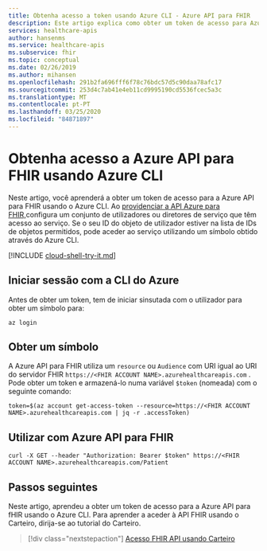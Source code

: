 ```yaml
---
title: Obtenha acesso a token usando Azure CLI - Azure API para FHIR
description: Este artigo explica como obter um token de acesso para Azure API para FHIR usando o Azure CLI.
services: healthcare-apis
author: hansenms
ms.service: healthcare-apis
ms.subservice: fhir
ms.topic: conceptual
ms.date: 02/26/2019
ms.author: mihansen
ms.openlocfilehash: 291b2fa696fff6f78c76bdc57d5c90daa78afc17
ms.sourcegitcommit: 253d4c7ab41e4eb11cd9995190cd5536fcec5a3c
ms.translationtype: MT
ms.contentlocale: pt-PT
ms.lasthandoff: 03/25/2020
ms.locfileid: "84871897"
---
```

# <a name="get-access-token-for-azure-api-for-fhir-using-azure-cli"></a>Obtenha acesso a Azure API para FHIR usando Azure CLI

Neste artigo, você aprenderá a obter um token de acesso para a Azure API para FHIR usando o Azure CLI. Ao [providenciar a API Azure para FHIR,](fhir-paas-portal-quickstart.md)configura um conjunto de utilizadores ou diretores de serviço que têm acesso ao serviço. Se o seu ID do objeto de utilizador estiver na lista de IDs de objetos permitidos, pode aceder ao serviço utilizando um símbolo obtido através do Azure CLI.

[!INCLUDE [cloud-shell-try-it.md](../../includes/cloud-shell-try-it.md)]

## <a name="sign-in-with-azure-cli"></a>Iniciar sessão com a CLI do Azure

Antes de obter um token, tem de iniciar sinsutada com o utilizador para obter um símbolo para:

```azurecli-interactive
az login
```

## <a name="obtain-a-token"></a>Obter um símbolo

A Azure API para FHIR utiliza um `resource` ou `Audience` com URI igual ao URI do servidor FHIR `https://<FHIR ACCOUNT NAME>.azurehealthcareapis.com` . Pode obter um token e armazená-lo numa variável `$token` (nomeada) com o seguinte comando:

```azurecli-interactive
token=$(az account get-access-token --resource=https://<FHIR ACCOUNT NAME>.azurehealthcareapis.com | jq -r .accessToken)
```

## <a name="use-with-azure-api-for-fhir"></a>Utilizar com Azure API para FHIR

```console
curl -X GET --header "Authorization: Bearer $token" https://<FHIR ACCOUNT NAME>.azurehealthcareapis.com/Patient
```

## <a name="next-steps"></a>Passos seguintes

Neste artigo, aprendeu a obter um token de acesso para a Azure API para fHIR usando o Azure CLI. Para aprender a aceder à API FHIR usando o Carteiro, dirija-se ao tutorial do Carteiro.

>[!div class="nextstepaction"]
>[Acesso FHIR API usando Carteiro](access-fhir-postman-tutorial.md)